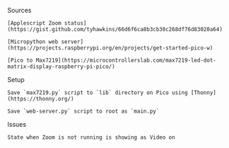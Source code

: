 Sources
    
    [Applescript Zoom status](https://gist.github.com/tyhawkins/66d6f6ca8b3cb30c268df76d83020a64)
    
    [Micropython web server](https://projects.raspberrypi.org/en/projects/get-started-pico-w)
    
    [Pico to Max7219](https://microcontrollerslab.com/max7219-led-dot-matrix-display-raspberry-pi-pico/)

Setup
    
    Save `max7219.py` script to `lib` directory on Pico using [Thonny](https://thonny.org/)
    
    Save `web-server.py` script to root as `main.py`

Issues

    State when Zoom is not running is showing as Video on

